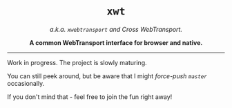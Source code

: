 <div align="center">

  <h1>
    <code>xwt</code>
  </h1>

  <p>
    <i>
      a.k.a. <code>xwebtransport</code> and Cross WebTransport.
    </i>
  </p>

  <p>
    <strong>
      A common WebTransport interface for browser and native.
    </strong>
  </p>

</div>

---

Work in progress. The project is slowly maturing.

You can still peek around, but be aware that I might *force-push `master`*
occasionally.

If you don't mind that - feel free to join the fun right away!
